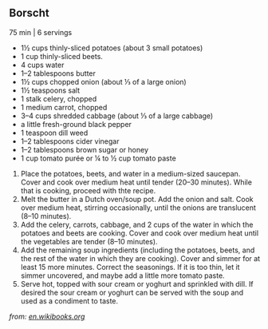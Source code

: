 <div id="d6def971a394256fd32eaea02f2623f0e8325cc0"></div>

## Borscht

75 min | 6 servings

* 1½ cups thinly\-sliced potatoes \(about 3 small potatoes\)
* 1 cup thinly\-sliced beets\.
* 4 cups water
* 1–2 tablespoons butter
* 1½ cups chopped onion \(about ⅓ of a large onion\)
* 1½ teaspoons salt
* 1 stalk celery, chopped
* 1 medium carrot, chopped
* 3–4 cups shredded cabbage \(about ⅓ of a large cabbage\)
* a little fresh\-ground black pepper
* 1 teaspoon dill weed
* 1–2 tablespoons cider vinegar
* 1–2 tablespoons brown sugar or honey
* 1 cup tomato purée or ¼ to ½ cup tomato paste

<!-- -->
1. Place the potatoes, beets, and water in a medium\-sized saucepan\. Cover and cook over medium heat until tender \(20–30 minutes\)\. While that is cooking, proceed with thte recipe\.
2. Melt the butter in a Dutch oven/soup pot\. Add the onion and salt\. Cook over medium heat, stirring occasionally, until the onions are translucent \(8–10 minutes\)\.
3. Add the celery, carrots, cabbage, and 2 cups of the water in which the potatoes and beets are cooking\. Cover and cook over medium heat until the vegetables are tender \(8–10 minutes\)\.
4. Add the remaining soup ingredients \(including the potatoes, beets, and the rest of the water in which they are cooking\)\. Cover and simmer for at least 15 more minutes\. Correct the seasonings\. If it is too thin, let it simmer uncovered, and maybe add a little more tomato paste\.
5. Serve hot, topped with sour cream or yoghurt and sprinkled with dill\. If desired the sour cream or yoghurt can be served with the soup and used as a condiment to taste\.


_from:_ [_en\.wikibooks\.org_](https://en\.wikibooks\.org/wiki/Cookbook:Borscht)

